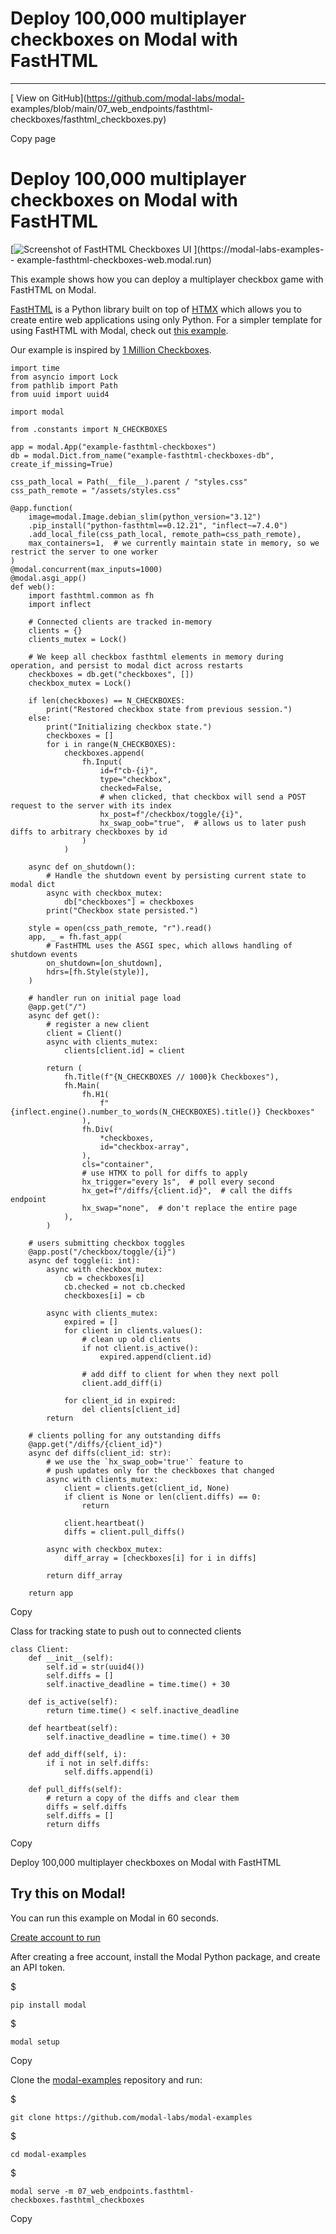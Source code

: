# Deploy 100,000 multiplayer checkboxes on Modal with FastHTML

* * *

[ View on GitHub](https://github.com/modal-labs/modal-
examples/blob/main/07_web_endpoints/fasthtml-
checkboxes/fasthtml_checkboxes.py)

Copy page

# Deploy 100,000 multiplayer checkboxes on Modal with FastHTML

[![Screenshot of FastHTML Checkboxes
UI](/_app/immutable/assets/ui.BaSTrcQW.png) ](https://modal-labs-examples--
example-fasthtml-checkboxes-web.modal.run)

This example shows how you can deploy a multiplayer checkbox game with
FastHTML on Modal.

[FastHTML](https://www.fastht.ml/) is a Python library built on top of
[HTMX](https://htmx.org/) which allows you to create entire web applications
using only Python. For a simpler template for using FastHTML with Modal, check
out [this example](https://modal.com/docs/examples/fasthtml_app).

Our example is inspired by [1 Million
Checkboxes](https://onemillioncheckboxes.com/).

    import time
    from asyncio import Lock
    from pathlib import Path
    from uuid import uuid4

    import modal

    from .constants import N_CHECKBOXES

    app = modal.App("example-fasthtml-checkboxes")
    db = modal.Dict.from_name("example-fasthtml-checkboxes-db", create_if_missing=True)

    css_path_local = Path(__file__).parent / "styles.css"
    css_path_remote = "/assets/styles.css"

    @app.function(
        image=modal.Image.debian_slim(python_version="3.12")
        .pip_install("python-fasthtml==0.12.21", "inflect~=7.4.0")
        .add_local_file(css_path_local, remote_path=css_path_remote),
        max_containers=1,  # we currently maintain state in memory, so we restrict the server to one worker
    )
    @modal.concurrent(max_inputs=1000)
    @modal.asgi_app()
    def web():
        import fasthtml.common as fh
        import inflect

        # Connected clients are tracked in-memory
        clients = {}
        clients_mutex = Lock()

        # We keep all checkbox fasthtml elements in memory during operation, and persist to modal dict across restarts
        checkboxes = db.get("checkboxes", [])
        checkbox_mutex = Lock()

        if len(checkboxes) == N_CHECKBOXES:
            print("Restored checkbox state from previous session.")
        else:
            print("Initializing checkbox state.")
            checkboxes = []
            for i in range(N_CHECKBOXES):
                checkboxes.append(
                    fh.Input(
                        id=f"cb-{i}",
                        type="checkbox",
                        checked=False,
                        # when clicked, that checkbox will send a POST request to the server with its index
                        hx_post=f"/checkbox/toggle/{i}",
                        hx_swap_oob="true",  # allows us to later push diffs to arbitrary checkboxes by id
                    )
                )

        async def on_shutdown():
            # Handle the shutdown event by persisting current state to modal dict
            async with checkbox_mutex:
                db["checkboxes"] = checkboxes
            print("Checkbox state persisted.")

        style = open(css_path_remote, "r").read()
        app, _ = fh.fast_app(
            # FastHTML uses the ASGI spec, which allows handling of shutdown events
            on_shutdown=[on_shutdown],
            hdrs=[fh.Style(style)],
        )

        # handler run on initial page load
        @app.get("/")
        async def get():
            # register a new client
            client = Client()
            async with clients_mutex:
                clients[client.id] = client

            return (
                fh.Title(f"{N_CHECKBOXES // 1000}k Checkboxes"),
                fh.Main(
                    fh.H1(
                        f"{inflect.engine().number_to_words(N_CHECKBOXES).title()} Checkboxes"
                    ),
                    fh.Div(
                        *checkboxes,
                        id="checkbox-array",
                    ),
                    cls="container",
                    # use HTMX to poll for diffs to apply
                    hx_trigger="every 1s",  # poll every second
                    hx_get=f"/diffs/{client.id}",  # call the diffs endpoint
                    hx_swap="none",  # don't replace the entire page
                ),
            )

        # users submitting checkbox toggles
        @app.post("/checkbox/toggle/{i}")
        async def toggle(i: int):
            async with checkbox_mutex:
                cb = checkboxes[i]
                cb.checked = not cb.checked
                checkboxes[i] = cb

            async with clients_mutex:
                expired = []
                for client in clients.values():
                    # clean up old clients
                    if not client.is_active():
                        expired.append(client.id)

                    # add diff to client for when they next poll
                    client.add_diff(i)

                for client_id in expired:
                    del clients[client_id]
            return

        # clients polling for any outstanding diffs
        @app.get("/diffs/{client_id}")
        async def diffs(client_id: str):
            # we use the `hx_swap_oob='true'` feature to
            # push updates only for the checkboxes that changed
            async with clients_mutex:
                client = clients.get(client_id, None)
                if client is None or len(client.diffs) == 0:
                    return

                client.heartbeat()
                diffs = client.pull_diffs()

            async with checkbox_mutex:
                diff_array = [checkboxes[i] for i in diffs]

            return diff_array

        return app

Copy

Class for tracking state to push out to connected clients

    class Client:
        def __init__(self):
            self.id = str(uuid4())
            self.diffs = []
            self.inactive_deadline = time.time() + 30

        def is_active(self):
            return time.time() < self.inactive_deadline

        def heartbeat(self):
            self.inactive_deadline = time.time() + 30

        def add_diff(self, i):
            if i not in self.diffs:
                self.diffs.append(i)

        def pull_diffs(self):
            # return a copy of the diffs and clear them
            diffs = self.diffs
            self.diffs = []
            return diffs

Copy

Deploy 100,000 multiplayer checkboxes on Modal with FastHTML

## Try this on Modal!

You can run this example on Modal in 60 seconds.

[Create account to run](/signup)

After creating a free account, install the Modal Python package, and create an
API token.

$

    pip install modal

$

    modal setup

Copy

Clone the [modal-examples](https://github.com/modal-labs/modal-examples)
repository and run:

$

    git clone https://github.com/modal-labs/modal-examples

$

    cd modal-examples

$

    modal serve -m 07_web_endpoints.fasthtml-checkboxes.fasthtml_checkboxes

Copy
